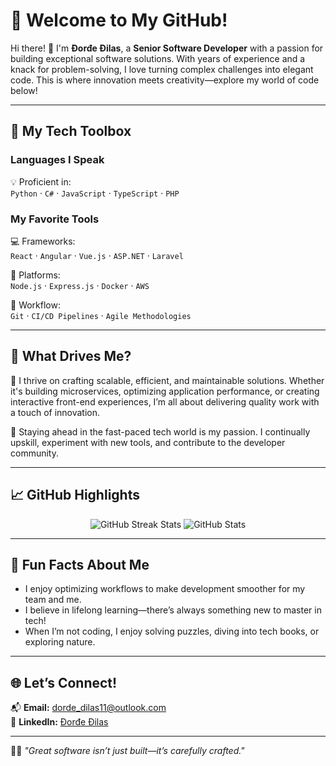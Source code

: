 # 🌟 Welcome to My GitHub!  

Hi there! 👋 I'm **Đorđe Đilas**, a **Senior Software Developer** with a passion for building exceptional software solutions. With years of experience and a knack for problem-solving, I love turning complex challenges into elegant code. This is where innovation meets creativity—explore my world of code below!  

---

## 🎨 My Tech Toolbox  

### **Languages I Speak**  
💡 Proficient in:  
`Python` · `C#` · `JavaScript` · `TypeScript` · `PHP`

### **My Favorite Tools**  
💻 Frameworks:  
`React` · `Angular` · `Vue.js` · `ASP.NET` · `Laravel`  

🔧 Platforms:  
`Node.js` · `Express.js` · `Docker` · `AWS`  

💼 Workflow:  
`Git` · `CI/CD Pipelines` · `Agile Methodologies`

---

## 🌟 What Drives Me?  

🚀 I thrive on crafting scalable, efficient, and maintainable solutions. Whether it's building microservices, optimizing application performance, or creating interactive front-end experiences, I’m all about delivering quality work with a touch of innovation.  

🌱 Staying ahead in the fast-paced tech world is my passion. I continually upskill, experiment with new tools, and contribute to the developer community.  

---

## 📈 GitHub Highlights  

<div align="center">
  <img src="https://streak-stats.demolab.com?user=djordje-dilas&theme=highcontrast&hide_border=true&border_radius=6" alt="GitHub Streak Stats" />
  <img src="https://github-readme-stats.vercel.app/api?username=djordje-dilas&show_icons=true&theme=chartreuse-dark" alt="GitHub Stats" />
</div>  

---

## 🎯 Fun Facts About Me  

- I enjoy optimizing workflows to make development smoother for my team and me.  
- I believe in lifelong learning—there’s always something new to master in tech!  
- When I’m not coding, I enjoy solving puzzles, diving into tech books, or exploring nature.  

---

## 🌐 Let’s Connect!  

📬 **Email:** [dorde_dilas11@outlook.com](mailto:dorde_dilas11@outlook.com)  
🔗 **LinkedIn:** [Đorđe Đilas](https://www.linkedin.com/in/%C4%91or%C4%91e-%C4%91ilas-013ba5305/)  

---

👨‍💻 _"Great software isn’t just built—it’s carefully crafted."_  
